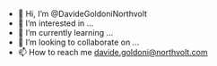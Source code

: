 - 👋 Hi, I’m @DavideGoldoniNorthvolt
- 👀 I’m interested in ...
- 🌱 I’m currently learning ...
- 💞️ I’m looking to collaborate on ...
- 📫 How to reach me davide.goldoni@northvolt.com

<!---
DavideGoldoniNorthvolt/DavideGoldoniNorthvolt is a ✨ special ✨ repository because its `README.md` (this file) appears on your GitHub profile.
You can click the Preview link to take a look at your changes.
--->
